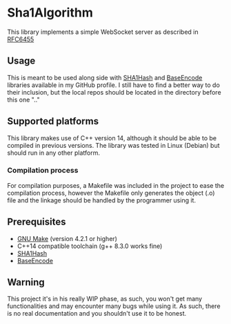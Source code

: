 # Sha1Algorithm
This library implements a simple WebSocket server as described in [RFC6455](https://tools.ietf.org/html/rfc6455)

## Usage
This is meant to be used along side with [SHA1Hash](https://github.com/fabiossilva21/SHA1Hash) and [BaseEncode](https://github.com/fabiossilva21/BaseEncode) libraries available in my GitHub profile.
I still have to find a better way to do their inclusion, but the local repos should be located in the directory before this one ".."

## Supported platforms 
This library makes use of C++ version 14, although it should be able to be compiled in previous versions.
The library was tested in Linux (Debian) but should run in any other platform.

### Compilation process
For compilation purposes, a Makefile was included in the project to ease the compilation process, however the Makefile only generates the object (.o) file and the linkage should be handled by the programmer using it.

## Prerequisites
* [GNU Make](https://www.gnu.org/software/make/) (version 4.2.1 or higher)
* C++14 compatible toolchain (g++ 8.3.0 works fine)
* [SHA1Hash](https://github.com/fabiossilva21/SHA1Hash)
* [BaseEncode](https://github.com/fabiossilva21/BaseEncode)

## Warning
This project it's in his really WIP phase, as such, you won't get many functionalities and may encounter many bugs while using it. As such, there is no real documentation and you shouldn't use it to be honest.

